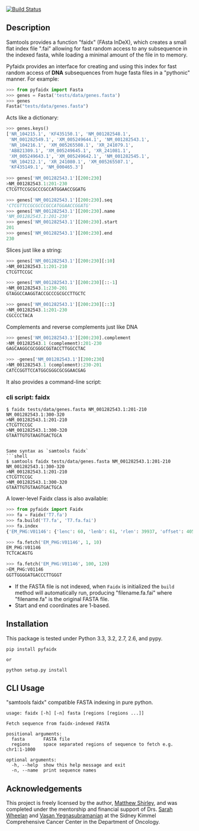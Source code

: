[![Build Status](https://travis-ci.org/mdshw5/pyfaidx.png?branch=master)](https://travis-ci.org/mdshw5/pyfaidx)

## Description

Samtools provides a function "faidx" (FAsta InDeX), which 
creates a small flat index file ".fai" allowing for fast random access to any 
subsequence in the indexed fasta, while loading a minimal amount of the file
in to memory.

Pyfaidx provides an interface for creating and using this index for fast 
random access of **DNA** subsequences from huge fasta files 
in a "pythonic" manner. For example:

```python
>>> from pyfaidx import Fasta
>>> genes = Fasta('tests/data/genes.fasta')
>>> genes
Fasta("tests/data/genes.fasta")
```

Acts like a dictionary:
```python
>>> genes.keys()
['NR_104215.1', 'KF435150.1', 'NM_001282548.1', 
 'NM_001282549.1', 'XM_005249644.1', 'NM_001282543.1', 
 'NR_104216.1', 'XM_005265508.1', 'XR_241079.1', 
 'AB821309.1', 'XM_005249645.1', 'XR_241081.1', 
 'XM_005249643.1', 'XM_005249642.1', 'NM_001282545.1', 
 'NR_104212.1', 'XR_241080.1', 'XM_005265507.1', 
 'KF435149.1', 'NM_000465.3']
 
>>> genes['NM_001282543.1'][200:230]
>NM_001282543.1:201-230
CTCGTTCCGCGCCCGCCATGGAACCGGATG

>>> genes['NM_001282543.1'][200:230].seq
'CTCGTTCCGCGCCCGCCATGGAACCGGATG'
>>> genes['NM_001282543.1'][200:230].name
'NM_001282543.1:201-230'
>>> genes['NM_001282543.1'][200:230].start
201
>>> genes['NM_001282543.1'][200:230].end
230
```

Slices just like a string:
```python
>>> genes['NM_001282543.1'][200:230][:10]
>NM_001282543.1:201-210
CTCGTTCCGC

>>> genes['NM_001282543.1'][200:230][::-1]
>NM_001282543.1:230-201
GTAGGCCAAGGTACCGCCCGCGCCTTGCTC

>>> genes['NM_001282543.1'][200:230][::3]
>NM_001282543.1:201-230
CGCCCCTACA
```

Complements and reverse complements just like DNA
```python
>>> genes['NM_001282543.1'][200:230].complement
>NM_001282543.1 (complement):201-230
GAGCAAGGCGCGGGCGGTACCTTGGCCTAC

>>> -genes['NM_001282543.1'][200:230]
>NM_001282543.1 (complement):230-201
CATCCGGTTCCATGGCGGGCGCGGAACGAG
```
    
It also provides a command-line script:

### cli script: faidx

```shell
$ faidx tests/data/genes.fasta NM_001282543.1:201-210 NM_001282543.1:300-320
>NM_001282543.1:201-210
CTCGTTCCGC
>NM_001282543.1:300-320
GTAATTGTGTAAGTGACTGCA


Same syntax as `samtools faidx`
```shell
$ samtools faidx tests/data/genes.fasta NM_001282543.1:201-210 NM_001282543.1:300-320
>NM_001282543.1:201-210
CTCGTTCCGC
>NM_001282543.1:300-320
GTAATTGTGTAAGTGACTGCA
```

A lower-level Faidx class is also available:

```python
>>> from pyfaidx import Faidx
>>> fa = Faidx('T7.fa')
>>> fa.build('T7.fa', 'T7.fa.fai')
>>> fa.index
{'EM_PHG:V01146': {'lenc': 60, 'lenb': 61, 'rlen': 39937, 'offset': 40571}, 'EM_PHG:GU071091': {'lenc': 60, 'lenb': 61, 'rlen': 39778, 'offset': 74}}

>>> fa.fetch('EM_PHG:V01146', 1, 10)
EM_PHG:V01146
TCTCACAGTG

>>> fa.fetch('EM_PHG:V01146', 100, 120)
>EM_PHG:V01146
GGTTGGGGATGACCCTTGGGT
```
    
- If the FASTA file is not indexed, when `Faidx` is initialized the `build` method will automatically run,
producing "filename.fa.fai" where "filename.fa" is the original FASTA file.
- Start and end coordinates are 1-based.

## Installation

This package is tested under Python 3.3, 3.2, 2.7, 2.6, and pypy.

```
pip install pyfaidx

or

python setup.py install
```

## CLI Usage

"samtools faidx" compatible FASTA indexing in pure python.

    usage: faidx [-h] [-n] fasta [regions [regions ...]]
    
    Fetch sequence from faidx-indexed FASTA
    
    positional arguments:
      fasta       FASTA file
      regions     space separated regions of sequence to fetch e.g. chr1:1-1000
    
    optional arguments:
      -h, --help  show this help message and exit
      -n, --name  print sequence names

Acknowledgements
------------------
This project is freely licensed by the author, [Matthew Shirley](http://mattshirley.com), and was completed under the mentorship 
and financial support of Drs. [Sarah Wheelan](http://sjwheelan.som.jhmi.edu) and [Vasan Yegnasubramanian](http://yegnalab.onc.jhmi.edu) at 
the Sidney Kimmel Comprehensive Cancer Center in the Department of Oncology.
